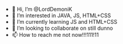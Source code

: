 - 👋 Hi, I’m @LordDemoniK
- 👀 I’m interested in JAVA, JS, HTML+CSS
- 🌱 I’m currently learning JS and HTML+CSS
- 💞️ I’m looking to collaborate on still dunno
- 📫 How to reach me not now!!!111!11

<!---
LordDemoniK/LordDemoniK is a ✨ special ✨ repository because its `README.md` (this file) appears on your GitHub profile.
You can click the Preview link to take a look at your changes.
--->
